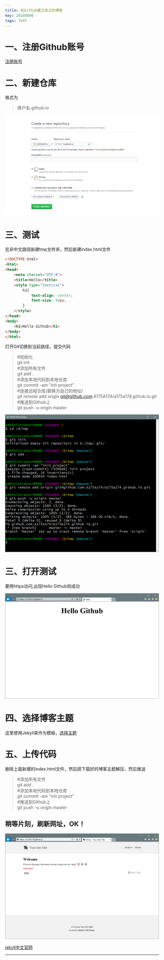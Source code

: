 ```yaml
---
title: 在Github建立自己的博客
key: 20180806
tags: TeXt
---
```


# 一、注册Github账号

[注册账号](https://github.com/join?source=header-home)

<!--more-->

# 二、新建仓库

格式为
> 用户名.github.io

![截图](/assets/myimg/20180806/20180806203343.png)

# 三、测试


在非中文路径新建tmp文件夹，然后新建index.html文件

```html
<!DOCTYPE html>
<html>
<head>
    <meta charset="UTF-8">
    <title>Hello</title>
    <style type="text/css">
        h1{
            text-align: center;
            font-size: 50px;
        }
    </style>
</head>
<body>
    <h1>Hello Github</h1>
</body>
</html>
```

打开Git切换到当前路径，提交代码

> \#初始化  
git init  
\#添加所有文件  
git add .  
\#添加本地代码到本地仓库  
git commit -am "init project"  
\#连接远程仓库(替换为自己的地址)  
git remote add origin git@github.com:A175A174/a175a174.github.io.git  
\#推送到Github上  
git push -u origin master

![截图](/assets/myimg/20180806/20180806212302.png)

# 三、打开测试

要用https访问,出现Hello Github则成功

![截图](/assets/myimg/20180806/20180806205954.png)

# 四、选择博客主题

这里使用Jekyll来作为模板，[选择主题](http://jekyllthemes.org/)

# 五、上传代码

删除上面新建的index.html文件，然后把下载好的博客主题解压，然后推送


> \#添加所有文件  
git add .  
\#添加本地代码到本地仓库  
git commit -am "init project"  
\#推送到Github上  
git push -u origin master


## 稍等片刻，刷新网址，OK！

![截图](/assets/myimg/20180806/20180806214913.png)

[jekyll中文官网](http://jekyllcn.com/)

---